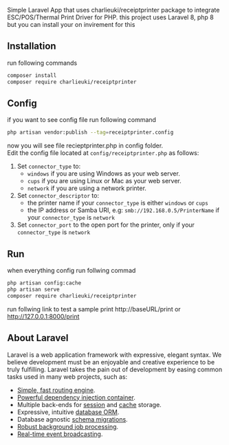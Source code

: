 Simple Laravel App that uses charlieuki/receiptprinter package to integrate ESC/POS/Thermal Print Driver for PHP.
this project uses Laravel 8, php 8 but you can install your on invirement for this 
## Installation 
run following commands
``` bash
composer install
composer require charlieuki/receiptprinter
```
## Config
if you want to see config file run following command
``` bash
php artisan vendor:publish --tag=receiptprinter.config
```
now you will see file recieptprinter.php in config folder. <br>
Edit the config file located at `config/receiptprinter.php` as follows:

1. Set `connector_type` to:
    - `windows` if you are using Windows as your web server.
    - `cups` if you are using Linux or Mac as your web server.
    - `network` if you are using a network printer.
2. Set `connector_descriptor` to:
    - the printer name if your `connector_type` is either `windows` or `cups`
    - the IP address or Samba URI, e.g: `smb://192.168.0.5/PrinterName` if your `connector_type` is `network`
3. Set `connector_port` to the open port for the printer, only if your `connector_type` is `network`

## Run
when everything config run follwing commad
``` bash
php artisan config:cache
php artisan serve
composer require charlieuki/receiptprinter
```
run follwing link to test a sample print
http://baseURL/print or http://127.0.0.1:8000/print


## About Laravel

Laravel is a web application framework with expressive, elegant syntax. We believe development must be an enjoyable and creative experience to be truly fulfilling. Laravel takes the pain out of development by easing common tasks used in many web projects, such as:

- [Simple, fast routing engine](https://laravel.com/docs/routing).
- [Powerful dependency injection container](https://laravel.com/docs/container).
- Multiple back-ends for [session](https://laravel.com/docs/session) and [cache](https://laravel.com/docs/cache) storage.
- Expressive, intuitive [database ORM](https://laravel.com/docs/eloquent).
- Database agnostic [schema migrations](https://laravel.com/docs/migrations).
- [Robust background job processing](https://laravel.com/docs/queues).
- [Real-time event broadcasting](https://laravel.com/docs/broadcasting). 
